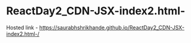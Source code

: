 # ReactDay2_CDN-JSX-index2.html-

Hosted link - https://saurabhshrikhande.github.io/ReactDay2_CDN-JSX-index2.html-/
